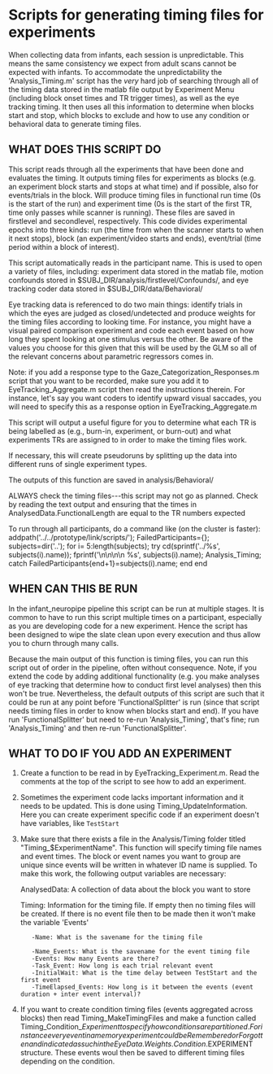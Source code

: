 # Scripts for generating timing files for experiments

When collecting data from infants, each session is unpredictable. This means the
same consistency we expect from adult scans cannot be expected with infants. To
accommodate the unpredictability the 'Analysis_Timing.m' script has the *very*
hard job of searching through all of the timing data stored in the matlab file
output by Experiment Menu (including block onset times and TR trigger times), as
well as the eye tracking timing. It then uses all this information to determine
when blocks start and stop, which blocks to exclude and how to use any condition
or behavioral data to generate timing files.

## WHAT DOES THIS SCRIPT DO

This script reads through all the experiments that have been done and evaluates
the timing. It outputs timing files for experiments as blocks (e.g. an
experiment block starts and stops at what time) and if possible, also for
events/trials in the block. Will produce timing files in functional run time (0s
is the start of the run) and experiment time (0s is the start of the first TR,
time only passes while scanner is running). These files are saved in firstlevel and
secondlevel, respectively. This code divides experimental epochs into three
kinds: run (the time from when the scanner starts to when it next stops), block
(an experiment/video starts and ends), event/trial (time period within a block
of interest).

This script automatically reads in the participant name. This is used to open a
variety of files, including: experiment data stored in the matlab file, motion
confounds stored in $SUBJ_DIR/analysis/firstlevel/Confounds/, and eye tracking
coder data stored in $SUBJ_DIR/data/Behavioral/

Eye tracking data is referenced to do two main things: identify trials in which
the eyes are judged as closed/undetected and produce weights for the timing
files according to looking time. For instance, you might have a visual paired
comparison experiment and code each event based on how long they spent looking
at one stimulus versus the other. Be aware of the values you choose for this
given that this will be used by the GLM so all of the relevant concerns about
parametric regressors comes in.

Note: if you add a response type to the Gaze_Categorization_Responses.m script
that you want to be recorded, make sure you add it to EyeTracking_Aggregate.m
script then read the instructions therein. For instance, let's say you want
coders to identify upward visual saccades, you will need to specify this as a
response option in EyeTracking_Aggregate.m

This script will output a useful figure for you to determine what each TR is
being labelled as (e.g., burn-in, experiment, or burn-out) and what experiments
TRs are assigned to in order to make the timing files work.

If necessary, this will create pseudoruns by splitting up the data into
different runs of single experiment types.

The outputs of this function are saved in analysis/Behavioral/

ALWAYS check the timing files---this script may not go as planned. Check by
reading the text output and ensuring that the times in
AnalysedData.FunctionalLength are equal to the TR numbers expected

To run through all participants, do a command like (on the cluster is faster): 
addpath('../../prototype/link/scripts/'); FailedParticipants={}; subjects=dir('..');
for i= 5:length(subjects); 
    try
        cd(sprintf('../%s', subjects(i).name)); 
        fprintf('\n\n\n\n %s', subjects(i).name); 
        Analysis_Timing; 
    catch
        FailedParticipants{end+1}=subjects(i).name; 
    end
end

## WHEN CAN THIS BE RUN

In the infant_neuropipe pipeline this script can be run at multiple stages. It 
is common to have to run this script multiple times on a participant, especially 
as you are developing code for a new experiment. Hence the script has been 
designed to wipe the slate clean upon every execution and thus allow you to
churn through many calls.

Because the main output of this function is timing files, you can run this script
out of order in the pipeline, often without consequence. Note, if you extend the 
code by adding additional functionality (e.g. you make analyses of eye tracking 
that determine how to conduct first level analyses) then this won't be true.
Nevertheless, the default outputs of this script are such that it could be run at
any point before 'FunctionalSplitter' is run (since that script needs timing
files in order to know when blocks start and end). If you have run 'FunctionalSplitter'
but need to re-run 'Analysis_Timing', that's fine; run 'Analysis_Timing' and then
re-run 'FunctionalSplitter'.


## WHAT TO DO IF YOU ADD AN EXPERIMENT

1. Create a function to be read in by EyeTracking_Experiment.m. Read the
comments at the top of the script to see how to add an experiment.

2. Sometimes the experiment code lacks important information and it needs to be
updated. This is done using Timing_UpdateInformation. Here you can create
experiment specific code if an experiment doesn't have variables, like
`TestStart`

3. Make sure that there exists a file in the Analysis/Timing folder titled
"Timing_$ExperimentName". This function will specify timing file names and event
times. The block or event names you want to group are unique since events will
be written in whatever ID name is supplied. To make this work, the following
output variables are necessary:
    
    AnalysedData: A collection of data about the block you want to store
    
    Timing: Information for the timing file. If empty then no timing files
    will be created. If there is no event file then to be made then it won't
    make the variable 'Events'
    
          -Name: What is the savename for the timing file
    
          -Name_Events: What is the savename for the event timing file
          -Events: How many Events are there?
          -Task_Event: How long is each trial relevant event
          -InitialWait: What is the time delay between TestStart and the first event
          -TimeElapsed_Events: How long is it between the events (event duration + inter event interval)?
          

4. If you want to create condition timing files (events aggregated across
blocks) then read Timing_MakeTimingFiles and make a function called
Timing_Condition_$Experiment to specify how conditions are partitioned. For
instance every event in a memory experiment could be Remembered or Forgotten and
indicated as such in the EyeData.Weights.Condition.$EXPERIMENT structure. These
events woul then be saved to different timing files depending on the condition.


